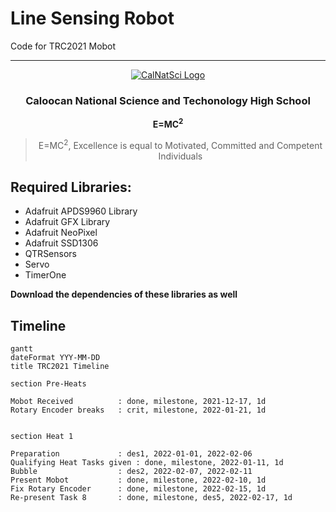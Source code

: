 # Line Sensing Robot

Code for TRC2021 Mobot


---
<!-- <div align="center">
  <h1>CalNatSci</h1>
</div>
 -->
<a href="https://calnatscitechhs.wixsite.com/calnatsci">
<p align="center">
  <img src="https://static.wixstatic.com/media/81ae59_4562c888dd1347c5a2ff08400bfe465f~mv2_d_4500_4500_s_4_2.png/v1/fill/w_203,h_207,al_c,q_85,usm_0.66_1.00_0.01/81ae59_4562c888dd1347c5a2ff08400bfe465f~mv2_d_4500_4500_s_4_2.webp" alt="CalNatSci Logo"/> 
</p>
</a>

<div align="center">
  <h3>
    Caloocan National Science and Techonology High School
  </h3>
</div>

<div align="center">
  <b>
    E=MC<sup>2</sup>
  </b>
    
  <blockquote>
    E=MC<sup>2</sup>, Excellence is equal to Motivated, Committed and Competent Individuals
  </blockquote>
</div>
  
## Required Libraries:
- Adafruit APDS9960 Library
- Adafruit GFX Library
- Adafruit NeoPixel
- Adafruit SSD1306
- QTRSensors
- Servo
- TimerOne

**Download the dependencies of these libraries as well**

## Timeline
```mermaid
gantt
dateFormat YYY-MM-DD
title TRC2021 Timeline

section Pre-Heats

Mobot Received          : done, milestone, 2021-12-17, 1d
Rotary Encoder breaks   : crit, milestone, 2022-01-21, 1d


section Heat 1

Preparation             : des1, 2022-01-01, 2022-02-06
Qualifying Heat Tasks given : done, milestone, 2022-01-11, 1d
Bubble                  : des2, 2022-02-07, 2022-02-11
Present Mobot           : done, milestone, 2022-02-10, 1d
Fix Rotary Encoder      : done, milestone, 2022-02-15, 1d
Re-present Task 8       : done, milestone, des5, 2022-02-17, 1d
```
